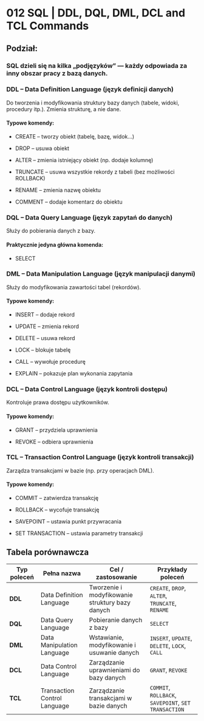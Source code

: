 # 012 SQL | DDL, DQL, DML, DCL and TCL Commands

## Podział: 
### SQL dzieli się na kilka „podjęzyków” — każdy odpowiada za inny obszar pracy z bazą danych.

### DDL – Data Definition Language (język definicji danych)
Do tworzenia i modyfikowania struktury bazy danych (tabele, widoki, procedury itp.). Zmienia strukturę, a nie dane.

#### Typowe komendy:

- CREATE – tworzy obiekt (tabelę, bazę, widok…)

- DROP – usuwa obiekt

- ALTER – zmienia istniejący obiekt (np. dodaje kolumnę)

- TRUNCATE – usuwa wszystkie rekordy z tabeli (bez możliwości ROLLBACK)

- RENAME – zmienia nazwę obiektu

- COMMENT – dodaje komentarz do obiektu

### DQL – Data Query Language (język zapytań do danych)
Służy do pobierania danych z bazy.

#### Praktycznie jedyna główna komenda:

- SELECT

### DML – Data Manipulation Language (język manipulacji danymi)
Służy do modyfikowania zawartości tabel (rekordów).

#### Typowe komendy:

- INSERT – dodaje rekord

- UPDATE – zmienia rekord

- DELETE – usuwa rekord

- LOCK – blokuje tabelę

- CALL – wywołuje procedurę

- EXPLAIN – pokazuje plan wykonania zapytania

### DCL – Data Control Language (język kontroli dostępu)
Kontroluje prawa dostępu użytkowników.

#### Typowe komendy:

- GRANT – przydziela uprawnienia

- REVOKE – odbiera uprawnienia

### TCL – Transaction Control Language (język kontroli transakcji)
Zarządza transakcjami w bazie (np. przy operacjach DML).

#### Typowe komendy:

- COMMIT – zatwierdza transakcję

- ROLLBACK – wycofuje transakcję

- SAVEPOINT – ustawia punkt przywracania

- SET TRANSACTION – ustawia parametry transakcji

## Tabela porównawcza
| Typ poleceń | Pełna nazwa                     | Cel / zastosowanie                                          | Przykłady poleceń                                          |
|-------------|---------------------------------|-------------------------------------------------------------|------------------------------------------------------------|
| **DDL**     | Data Definition Language        | Tworzenie i modyfikowanie struktury bazy danych             | `CREATE`, `DROP`, `ALTER`, `TRUNCATE`, `RENAME`            |
| **DQL**     | Data Query Language             | Pobieranie danych z bazy                                    | `SELECT`                                                   |
| **DML**     | Data Manipulation Language      | Wstawianie, modyfikowanie i usuwanie danych                 | `INSERT`, `UPDATE`, `DELETE`, `LOCK`, `CALL`               |
| **DCL**     | Data Control Language           | Zarządzanie uprawnieniami do bazy danych                    | `GRANT`, `REVOKE`                                          |
| **TCL**     | Transaction Control Language    | Zarządzanie transakcjami w bazie danych                     | `COMMIT`, `ROLLBACK`, `SAVEPOINT`, `SET TRANSACTION`       |

